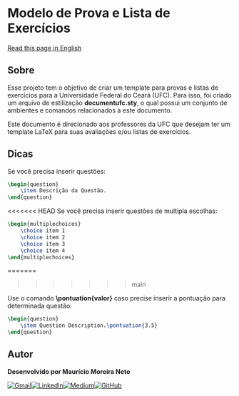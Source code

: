 # **Modelo de Prova e Lista de Exercícios**

[Read this page in English](README-en.md)
## **Sobre**

Esse projeto tem o objetivo de criar um template para provas e listas de exercícios para a Universidade Federal do Ceará (UFC). Para isso, foi criado um arquivo de estilização **documentufc.sty**, o qual possui um conjunto de ambientes e comandos relacionados a este documento.

Este documento é direcionado aos professores da UFC que desejam ter um template LaTeX para suas avaliações e/ou listas de exercícios.

## **Dicas**

Se você precisa inserir questões:
```tex
\begin{question}
    \item Descrição da Questão.
\end{question}
```

<<<<<<< HEAD
Se você precisa inserir questões de multipla escolhas:
```tex
\begin{multiplechoices}
    \choice item 1
    \choice item 2
    \choice item 3
    \choice item 4
\end{multiplechoices}
```
=======
>>>>>>> main

Use o comando **\pontuation{valor}** caso precise inserir a pontuação para determinada questão:
```tex
\begin{question}
    \item Question Description.\pontuation{3.5}
\end{question}
```

## **Autor**
<b>Desenvolvido por Maurício Moreira Neto</b>

[![Gmail](https://img.shields.io/badge/Gmail-D14836?style=for-the-badge&logo=gmail&logoColor=white)](mailto:maumneto@gmail.com)[![LinkedIn](https://img.shields.io/badge/LinkedIn-0077B5?style=for-the-badge&logo=linkedin&logoColor=white)](https://www.linkedin.com/in/maumneto/)[![Medium](https://img.shields.io/badge/Medium-12100E?style=for-the-badge&logo=medium&logoColor=white)](https://medium.com/@maumneto)[![GitHub](https://img.shields.io/badge/GitHub-100000?style=for-the-badge&logo=github&logoColor=white)](https://github.com/maumneto)